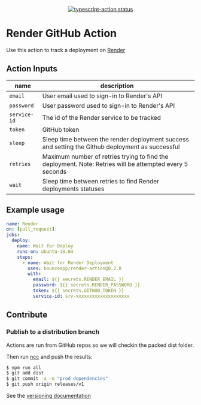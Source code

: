 <p align="center">
  <a href="https://github.com/Bounceapp/rendert-action/actions"><img alt="typescript-action status" src="https://github.com/Bounceapp/render-action/workflows/build/badge.svg"></a>
</p>

# Render GitHub Action

Use this action to track a deployment on [Render](https://render.com)

## Action Inputs

| name         | description                                                                                              |
| ------------ | -------------------------------------------------------------------------------------------------------- |
| `email`      | User email used to sign-in to Render's API                                                               |
| `password`   | User password used to sign-in to Render's API                                                            |
| `service-id` | The id of the Render service to be tracked                                                               |
| `token`      | GitHub token                                                                                             |
| `sleep`      | Sleep time between the render deployment success and setting the Github deployment as successful         |
| `retries`    | Maximum number of retries trying to find the deployment. Note: Retries will be attempted every 5 seconds |
| `wait`       | Sleep time between retries to find Render deployments statuses                                           |

## Example usage

```yaml
name: Render
on: [pull_request]:
jobs:
  deploy:
    name: Wait for Deploy
    runs-on: ubuntu-18.04
    steps:
      - name: Wait for Render Deployment
        uses: bounceapp/render-action@0.2.0
        with:
          email: ${{ secrets.RENDER_EMAIL }}
          password: ${{ secrets.RENDER_PASSWORD }}
          token: ${{ secrets.GITHUB_TOKEN }}
          service-id: srv-xxxxxxxxxxxxxxxxxxxx
```

## Contribute

### Publish to a distribution branch

Actions are run from GitHub repos so we will checkin the packed dist folder.

Then run [ncc](https://github.com/zeit/ncc) and push the results:

```bash
$ npm run all
$ git add dist
$ git commit -a -m "prod dependencies"
$ git push origin releases/v1
```

See the [versioning documentation](https://github.com/actions/toolkit/blob/master/docs/action-versioning.md)
